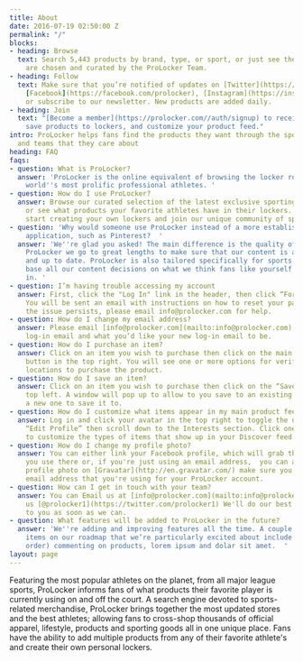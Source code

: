 ```yaml
---
title: About
date: 2016-07-19 02:50:00 Z
permalink: "/"
blocks:
- heading: Browse
  text: Search 5,443 products by brand, type, or sport, or just see the latest. Products
    are chosen and curated by the ProLocker Team.
- heading: Follow
  text: Make sure that you’re notified of updates on [Twitter](https://twitter.com/prolocker1),
    [Facebook](https://facebook.com/prolocker), [Instagram](https://instagram.com/prolocker)
    or subscribe to our newsletter. New products are added daily.
- heading: Join
  text: "[Become a member](https://prolocker.com//auth/signup) to receive email notifications,
    save products to lockers, and customize your product feed."
intro: ProLocker helps fans find the products they want through the sports, athletes
  and teams that they care about
heading: FAQ
faqs:
- question: What is ProLocker?
  answer: 'ProLocker is the online equivalent of browsing the locker rooms of the
    world''s most prolific professional athletes. '
- question: How do I use ProLocker?
  answer: Browse our curated selection of the latest exclusive sporting products,
    or see what products your favorite athletes have in their lockers. Sign up to
    start creating your own lockers and join our unique community of sports fans.
- question: 'Why would someone use ProLocker instead of a more established bookmarking
    application, such as Pinterest?  '
  answer: 'We''re glad you asked! The main difference is the quality of content. At
    ProLocker we go to great lengths to make sure that our content is authentic, relevant
    and up to date. ProLocker is also tailored specifically for sports fans, so we
    base all our content decisions on what we think fans like yourself would be interested
    in. '
- question: I’m having trouble accessing my account
  answer: First, click the "Log In" link in the header, then click “Forgot Password”.
    You will be sent an email with instructions on how to reset your password. If
    the issue persists, please email info@prolocker.com for help.
- question: How do I change my email address?
  answer: Please email [info@prolocker.com](mailto:info@prolocker.com) with your current
    log-in email and what you’d like your new log-in email to be.
- question: How do I purchase an item?
  answer: Click on an item you wish to purchase then click on the main “Purchase”
    button in the top right. You will see one or more options for verified online
    locations to purchase the product.
- question: How do I save an item?
  answer: Click on an item you wish to purchase then click on the “Save” link in the
    top left. A window will pop up to allow to you save to an existing locker or create
    a new one to save it to.
- question: How do I customize what items appear in my main product feed?
  answer: Log in and click your avatar in the top right to toggle the user menu. Click
    “Edit Profile” then scroll down to the Interests section. Click one or more interests
    to customize the types of items that show up in your Discover feed.
- question: How do I change my profile photo?
  answer: You can either link your Facebook profile, which will grab the same avatar
    you use there or, if you're just using an email address,  you can add a custom
    profile photo on [Gravatar](http://en.gravatar.com/) make sure you use the same
    email address that you're using for your ProLocker account.
- question: How can I get in touch with your team?
  answer: You can Email us at [info@prolocker.com](mailto:info@prolocker.com) or Tweet
    us [@prolocker1](https://twitter.com/prolocker1) We'll do our best to get back
    to you as soon as we can.
- question: What features will be added to ProLocker in the future?
  answer: 'We''re adding and improving features all the time. A couple of the next
    items on our roadmap that we’re particularly excited about include (in no particular
    order) commenting on products, lorem ipsum and dolar sit amet.  '
layout: page
---
```


Featuring the most popular athletes on the planet, from all major league sports, ProLocker informs fans of what products their favorite player is currently using on and off the court. A search engine devoted to sports-related merchandise, ProLocker brings together the most updated stores and the best athletes; allowing fans to cross-shop thousands of official apparel, lifestyle, products and sporting goods all in one unique place. Fans have the ability to add multiple products from any of their favorite athlete's and create their own personal lockers.